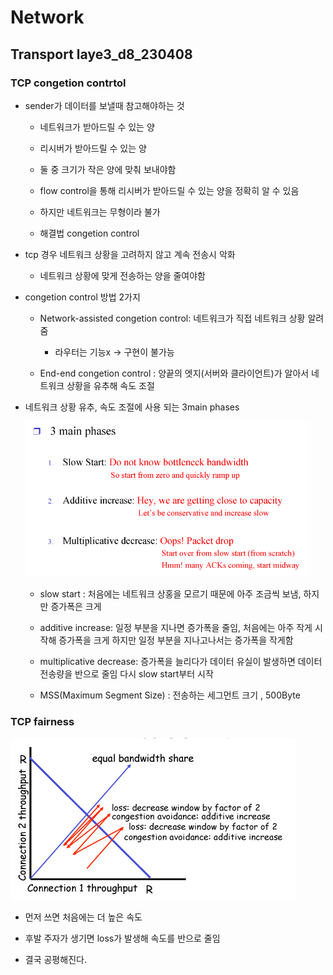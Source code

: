 # Network

## Transport laye3_d8_230408

### TCP congetion contrtol

- sender가  데이터를 보낼때 참고해야하는 것
  
  - 네트워크가 받아드릴 수 있는 양
  
  - 리시버가 받아드릴 수 있는 양
  
  - 둘 중 크기가 작은 양에 맞춰 보내야함
  
  - flow control을 통해 리시버가 받아드릴 수 있는 양을 정확히 알 수 있음
  
  - 하지만 네트워크는 무형이라 불가
  
  - 해결법 congetion control

- tcp 경우 네트워크 상황을 고려하지 않고 계속 전송시 악화
  
  - 네트워크 상황에 맞게 전송하는 양을 줄여야함

- congetion control 방법 2가지
  
  - Network-assisted congetion control: 네트워크가 직접 네트워크 상황 알려줌
    
    - 라우터는 기능x -> 구현이 불가능
  
  - End-end congetion control : 양끝의 엣지(서버와 클라이언트)가 알아서 네트워크 상황을 유추해 속도 조절

- 네트워크 상황 유추, 속도 조절에 사용 되는 3main phases
  
  <img src="Network_d8_Transport_layer4_assets/2023-04-09-09-18-38-image.png" title="" alt="" width="452">
  
  - slow start : 처음에는 네트워크 상홍을 모르기 때문에 아주 조금씩 보냄, 하지만 증가폭은 크게
  
  - additive increase: 일정 부분을 지나면 증가폭을 줄임, 처음에는 아주 작게 시작해 증가폭을 크게 하지만 일정 부분을 지나고나서는 증가폭을 작게함
  
  - multiplicative decrease: 증가폭을 늘리다가 데이터 유실이 발생하면 데이터 전송량을 반으로 줄임 다시 slow start부터 시작
  
  - MSS(Maximum Segment Size) : 전송하는 세그먼트 크기 , 500Byte

### 

### TCP fairness

![](Network_d8_Transport_layer4_assets/2023-04-09-09-46-32-image.png)

- 먼저 쓰면 처음에는 더 높은 속도 

- 후발 주자가 생기면 loss가 발생해 속도를 반으로 줄임

- 결국 공평해진다.


